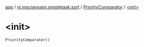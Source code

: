 [app](../../index.md) / [nl.mpcjanssen.simpletask.sort](../index.md) / [PriorityComparator](index.md) / [&lt;init&gt;](.)

# &lt;init&gt;

`PriorityComparator()`